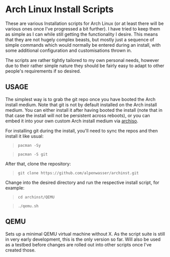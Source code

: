 Arch Linux Install Scripts
==========================

These are various Installation scripts for  Arch Linux (or at least there will
be various ones once I've progressed a bit further). I have tried to keep them
as simple as I can while  still getting the functionality I desire. This means
that they are not hugely complex beasts,  but mostly just a sequence of simple
commands  which  would  normally  be  entered during  an  install,  with  some
additional configuration and customisations thrown in.

The scripts are rather tightly tailored  to my own personal needs, however due
to their  rather simple nature  they should be fairly  easy to adapt  to other
people's requirements if so desired.


USAGE
-----

The  simplest  way  is  to  grab  the  git  repo  once  you  have  booted  the
Arch  install  medium. Note that  git  is  not  by  default installed  on  the
Arch  install medium.   You  can either  install it  after  having booted  the
install (note  that in  that case  the install will  not be  persistent across
reboots), or  you can embed  it into your own  custom Arch install  medium via
[archiso](https://wiki.archlinux.org/index.php/Archiso).

For installing git during the install, you'll need to sync the repos and then
install it like usual:

> `pacman -Sy`

> `pacman -S git`

After that, clone the repository:

> `git clone https://github.com/alpenwasser/archinst.git`

Change into the desired directory and run the respective install script, for
example:

> `cd archinst/QEMU`

> `./qemu.sh`


QEMU
----

Sets up a minimal QEMU virtual machine without X. As the script suite is still
in very early development, this is the  only version so far. Will also be used
as  a testbed  before changes  are  rolled out  into other  scripts once  I've
created those.
